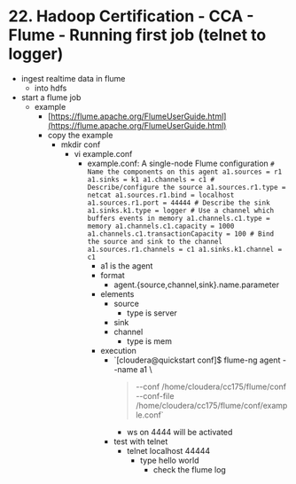 # 22. Hadoop Certification - CCA - Flume - Running first job (telnet to logger)

* ingest realtime data in flume
	* into hdfs
* start a flume job
	* example
		* [https://flume.apache.org/FlumeUserGuide.html](https://flume.apache.org/FlumeUserGuide.html)
		* copy the example
			* mkdir conf
				* vi example.conf
					* example.conf: A single-node Flume configuration
                            ```
                            # Name the components on this agent
                            a1.sources = r1
                            a1.sinks = k1
                            a1.channels = c1
                            # Describe/configure the source
                            a1.sources.r1.type = netcat
                            a1.sources.r1.bind = localhost
                            a1.sources.r1.port = 44444
                            # Describe the sink
                            a1.sinks.k1.type = logger
                            # Use a channel which buffers events in memory
                            a1.channels.c1.type = memory
                            a1.channels.c1.capacity = 1000
                            a1.channels.c1.transactionCapacity = 100
                            # Bind the source and sink to the channel
                            a1.sources.r1.channels = c1
                            a1.sinks.k1.channel = c1
                            ```
						* a1 is the agent
						* format
							* agent.{source,channel,sink}.name.parameter
						* elements
							* source
								* type is server
							* sink
							* channel
								* type is mem
						* execution
							* `[cloudera@quickstart conf]$ flume-ng agent --name a1 \
                                > --conf /home/cloudera/cc175/flume/conf \
                                > --conf-file /home/cloudera/cc175/flume/conf/example.conf`
								* ws on 4444 will be activated
							* test with telnet
								* telnet localhost 44444
									* type hello world
										* check the flume log
